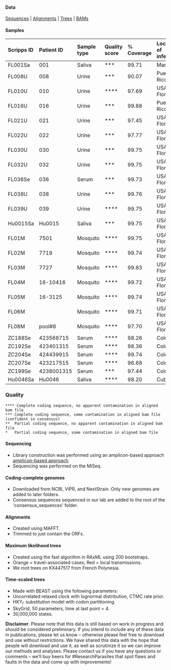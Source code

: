#### Data
[Sequences](https://github.com/andersen-lab/zika-florida/tree/master/consensus_sequences) | [Alignments](https://github.com/andersen-lab/zika-florida/tree/master/alignments) | [Trees](https://github.com/andersen-lab/zika-florida/tree/master/trees) | [BAMs](https://www.dropbox.com/sh/87bnqj83mwgw8br/AADWjkfL5bZ22XvemlMOUhBOa?dl=0)

#### Samples

| Scripps ID | Patient ID | Sample type | Quality score | % Coverage | Location of infection |
| :---       |       :--- | :---        | :---          |       :--- | :---                  |
| FL001Sa    |        001 | Saliva      | ***           |      99.71 | Martinique            |
| FL008U     |        008 | Urine       | ***           |      90.07 | Puerto Rico           |
| FL010U     |        010 | Urine       | ****          |      97.69 | USA: Florida          |
| FL016U     |        016 | Urine       | ***           |      99.88 | Puerto Rico           |
| FL021U     |        021 | Urine       | ***           |      97.45 | USA: Florida          |
| FL022U     |        022 | Urine       | ***           |      97.77 | USA: Florida          |
| FL030U     |        030 | Urine       | ***           |      99.75 | USA: Florida          |
| FL032U     |        032 | Urine       | ***           |      99.75 | USA: Florida          |
| FL036Se    |        036 | Serum       | ***           |      99.73 | USA: Florida          |
| FL038U     |        038 | Urine       | ***           |      99.76 | USA: Florida          |
| FL039U     |        039 | Urine       | ****          |      99.75 | USA: Florida          |
| Hu0015Sa   |     Hu0015 | Saliva      | ***           |      99.75 | USA: Florida          |
| FL01M      |       7501 | Mosquito    | ****          |      99.75 | USA: Florida          |
| FL02M      |       7719 | Mosquito    | ****          |      99.74 | USA: Florida          |
| FL03M      |       7727 | Mosquito    | ****          |      99.83 | USA: Florida          |
| FL04M      |   16-10416 | Mosquito    | ****          |      99.72 | USA: Florida          |
| FL05M      |    16-3125 | Mosquito    | ****          |      99.74 | USA: Florida          |
| FL06M      |            | Mosquito    | ****          |      99.71 | USA: Florida          |
| FL08M      |     pool#8 | Mosquito    | ****          |      97.70 | USA: Florida          |
| ZC188Se    |  423568715 | Serum       | ****          |      98.26 | Colombia              |
| ZC192Se    |  423401315 | Serum       | ****          |      98.36 | Colombia              |
| ZC204Se    |  424439915 | Serum       | ****          |      99.74 | Colombia              |
| ZC207Se    |  423217515 | Serum       | ****          |      96.68 | Colombia              |
| ZC199Se    | 4238001315 | Serum       | ***           |      97.44 | Colombia              |
| Hu0046Sa   |     Hu0046 | Saliva      | ****          |      98.20 | Cuba                  |

### Quality
```
**** Complete coding sequence, no apparent contamination in aligned bam file
***	Complete coding sequence, some contamination in aligned bam file (confident in consensus)
**	Partial coding sequence, no apparent contamination in aligned bam file
*	Partial coding sequence, some contamination in aligned bam file
```

#### Sequencing
* Library construction was performed using an amplicon-based approach [amplicon-based approach](https://docs.google.com/document/d/1PilT4w5jHO-ROsE8TL5WBGa0wSCdTHAsNl1LIOYiTgk).
* Sequencing was performed on the MiSeq.

#### Coding-complete genomes
* Downloaded from NCBI, ViPR, and NextStrain. Only new genomes are added to later folders.
* Consensus sequences sequenced in our lab are added to the root of the 'consensus_sequences' folder.

#### Alignments
* Created using MAFFT.
* Trimmed to just contain the ORFs.

#### Maximum likelihood trees
* Created using the fast algorithm in RAxML using 200 bootstraps.
* Orange = travel-associated cases; Red = local transmissions.
* We root trees on KX447517 from French Polynesia.

#### Time-scaled trees 
* Made with BEAST using the following parameters:
 * Uncorrelated relaxed clock with lognormal distribution, CTMC rate prior.
 * HKY<sub>&#915;</sub> substitution model with codon partitioning.
 * SkyGrid, 50 parameters, time at last point = 4.
 * 30,000,000 states.

**Disclaimer**. Please note that this data is still based on work in progress and should be considered preliminary. If you intend to include any of these data in publications, please let us know – otherwise please feel free to download and use without restrictions. We have shared this data with the hope that people will download and use it, as well as scrutinize it so we can improve our methods and analyses. Please contact us if you have any questions or comments – we’ll buy beers for #ResearchParasites that spot flaws and faults in the data and come up with improvements!
